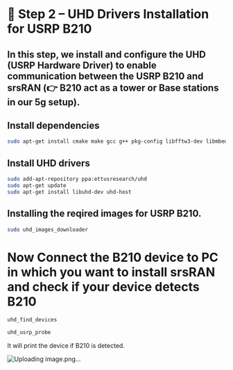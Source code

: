 # 📡 Step 2 – UHD Drivers Installation for USRP B210

In this step, we install and configure the **UHD (USRP Hardware Driver)** to enable communication between the **USRP B210** and **srsRAN** (👉 B210 act as a tower or Base stations in our 5g setup).
---


## Install dependencies

```bash
sudo apt-get install cmake make gcc g++ pkg-config libfftw3-dev libmbedtls-dev libsctp-dev libyaml-cpp-dev libgtest-dev
```

## Install UHD drivers

```bash
sudo add-apt-repository ppa:ettusresearch/uhd
sudo apt-get update
sudo apt-get install libuhd-dev uhd-host
```

## Installing the reqired images for USRP B210.

```bash
sudo uhd_images_downloader
```

# Now Connect the B210 device to PC in which you want to install srsRAN and check if your device detects B210

```bash
uhd_find_devices
```
```bash
uhd_usrp_probe
```

It will print the device if B210 is detected.

![Uploading image.png…]()
